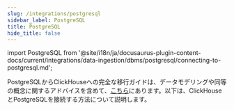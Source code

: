 ```yaml
---
slug: /integrations/postgresql
sidebar_label: PostgreSQL
title: PostgreSQL
hide_title: false
---
```


import PostgreSQL from '@site/i18n/ja/docusaurus-plugin-content-docs/current/integrations/data-ingestion/dbms/postgresql/connecting-to-postgresql.md';

PostgreSQLからClickHouseへの完全な移行ガイドは、データモデリングや同等の概念に関するアドバイスを含めて、[こちら](/migrations/postgresql/overview)にあります。以下は、ClickHouseとPostgreSQLを接続する方法について説明します。

<PostgreSQL/>
